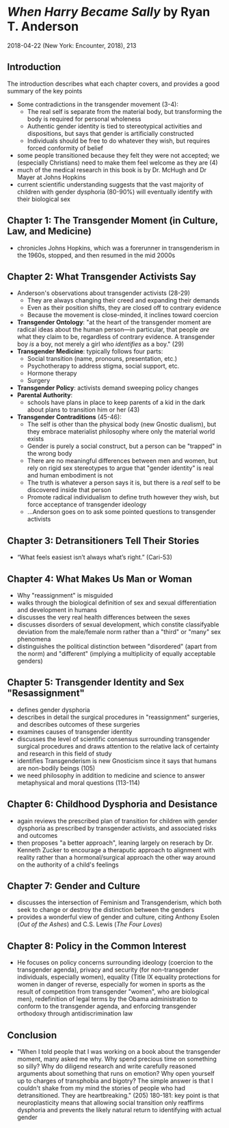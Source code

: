 # *When Harry Became Sally* by Ryan T. Anderson
2018-04-22 (New York: Encounter, 2018), 213

## Introduction
The introduction describes what each chapter covers, and provides a good summary of the key points 
- Some contradictions in the transgender movement (3-4):
  - The real self is separate from the material body, but transforming the body is required for personal wholeness
  - Authentic gender identity is tied to stereotypical activities and dispositions, but says that gender is artificially constructed
  - Individuals should be free to do whatever they wish, but requires forced conformity of belief 
- some people transitioned because they felt they were not accepted; we (especially Christians) need to make them feel welcome as they are (4)
- much of the medical research in this book is by Dr. McHugh and Dr Mayer at Johns Hopkins
- current scientific understanding suggests that the vast majority of children with gender dysphoria (80-90%) will eventually identify with their biological sex


## Chapter 1: The Transgender Moment (in Culture, Law, and Medicine)
- chronicles Johns Hopkins, which was a forerunner in transgenderism in the 1960s, stopped, and then resumed in the mid 2000s


## Chapter 2: What Transgender Activists Say
- Anderson's observations about transgender activists (28-29)
  - They are always changing their creed and expanding their demands
  - Even as their position shifts, they are closed off to contrary evidence
  - Because the movement is close-minded, it inclines toward coercion
- **Transgender Ontology**: "at the heart of the transgender moment are radical ideas about the human person—in particular, that people *are* what they claim to be, regardless of contrary evidence. A transgender boy *is* a boy, not merely a girl who *identifies* as a boy." (29)
- **Transgender Medicine**: typically follows four parts:
  - Social transition (name, pronouns, presentation, etc.)
  - Psychotherapy to address stigma, social support, etc.
  - Hormone therapy
  - Surgery
- **Transgender Policy**: activists demand sweeping policy changes
- **Parental Authority**: 
  - schools have plans in place to keep parents of a kid in the dark about plans to transition him or her (43)
- **Transgender Contraditions** (45-46):
  - The self is other than the physical body (new Gnostic dualism), but they embrace materialist philosophy where only the material world exists
  - Gender is purely a social construct, but a person can be "trapped" in the wrong body
  - There are no meaningful differences between men and women, but rely on rigid sex stereotypes to argue that "gender identity" is real and human embodiment is not
  - The truth is whatever a person says it is, but there is a *real* self to be discovered inside that person
  - Promote radical individualism to define truth however they wish, but force acceptance of transgender ideology
  - ...Anderson goes on to ask some pointed questions to transgender activists


## Chapter 3: Detransitioners Tell Their Stories
- “What feels easiest isn’t always what’s right.” (Cari-53)


## Chapter 4: What Makes Us Man or Woman
- Why "reassignment" is misguided
- walks through the biological definition of sex and sexual differentiation and development in humans
- discusses the very real health differences between the sexes
- discusses disorders of sexual development, which constite classifyable deviation from the male/female norm rather than a "third" or "many" sex phenomena
- distinguishes the political distinction between "disordered" (apart from the norm) and "different" (implying a multiplicity of equally acceptable genders)


## Chapter 5: Transgender Identity and Sex "Resassignment"
- defines gender dysphoria
- describes in detail the surgical procedures in "reassignment" surgeries, and describes outcomes of these surgeries
- examines causes of transgender identity
- discusses the level of scientific consensus surrounding transgender surgical procedures and draws attention to the relative lack of certainty and research in this field of study
- identifies Transgenderism is new Gnosticism since it says that humans are non-bodily beings (105)
- we need philosophy in addition to medicine and science to answer metaphysical and moral questions (113-114)


## Chapter 6: Childhood Dysphoria and Desistance
- again reviews the prescribed plan of transition for children with gender dysphoria as prescribed by transgender activists, and associated risks and outcomes
- then proposes "a better approach", leaning largely on reserach by Dr. Kenneth Zucker to encourage a theraputic approach to alignment with reality rather than a hormonal/surgical approach the other way around on the authority of a child's feelings


## Chapter 7: Gender and Culture
- discusses the intersection of Feminism and Transgenderism, which both seek to change or destroy the distinction between the genders
- provides a wonderful view of gender and culture, citing Anthony Esolen (*Out of the Ashes*) and C.S. Lewis (*The Four Loves*)


## Chapter 8: Policy in the Common Interest
- He focuses on policy concerns surrounding ideology (coercion to the transgender agenda), privacy and security (for non-transgender individuals, especially women), equality (Title IX equality protections for women in danger of reverse, especially for women in sports as the result of competition from transgender "women", who are biological men), redefinition of legal terms by the Obama administration to conform to the transgender agenda, and enforcing transgender orthodoxy through antidiscrimination law

## Conclusion
- "When I told people that I was working on a book about the transgender moment, many asked me why. Why spend precious time on something so silly? Why do diligend research and write carefully reasoned arguments about something that runs on emotion? Why open yourself up to charges of transphobia and bigotry? The simple answer is that I couldn't shake from my mind the stories of people who had detransitioned. They are heartbreaking." (205)
180-181: key point is that neuroplasticity means that allowing social transition only reaffirms dysphoria and prevents the likely natural return to identifying with actual gender 
